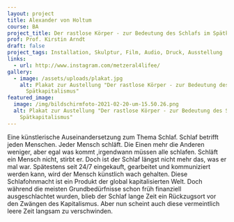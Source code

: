 ```yaml
---
layout: project
title: Alexander von Holtum
course: BA
project_title: Der rastlose Körper - zur Bedeutung des Schlafs im Spätkapitalismus
prof: Prof. Kirstin Arndt
draft: false
project_tags: Installation, Skulptur, Film, Audio, Druck, Ausstellung
links:
  - url: http://www.instagram.com/metzeral4lifee/
gallery:
  - image: /assets/uploads/plakat.jpg
    alt: Plakat zur Austellung "Der rastlose Körper - zur Bedeutung des Schlafs im
      Spätkapitalismus"
featured_image:
  image: /img/bildschirmfoto-2021-02-20-um-15.50.26.png
  alt: Plakat zur Austellung "Der rastlose Körper - zur Bedeutung des Schlafs im
    Spätkapitalismus"
---
```

Eine künstlerische Auseinandersetzung zum Thema Schlaf. Schlaf betrifft jeden Menschen. Jeder Mensch schläft. Die Einen mehr die Anderen weniger, aber egal was kommt ,irgendwann müssen alle schlafen. Schläft ein Mensch nicht, stirbt er. Doch ist der Schlaf längst nicht mehr das, was er mal war. Spätestens seit 24/7 eingekauft, gearbeitet und kommuniziert werden kann, wird der Mensch künstlich wach gehalten. Diese Schlafohnmacht ist ein Produkt der global kapitalisierten Welt. Doch während die meisten Grundbedürfnisse schon früh finanziell ausgeschlachtet wurden, blieb der Schlaf lange Zeit ein Rückzugsort vor den Zwängen des Kapitalismus. Aber nun scheint auch diese vermeintlich leere Zeit langsam zu verschwinden.
